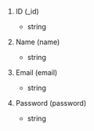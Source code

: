 1. ID (_id)
    - string

2. Name (name)
    - string

3. Email (email)
    - string

4. Password (password)
    - string